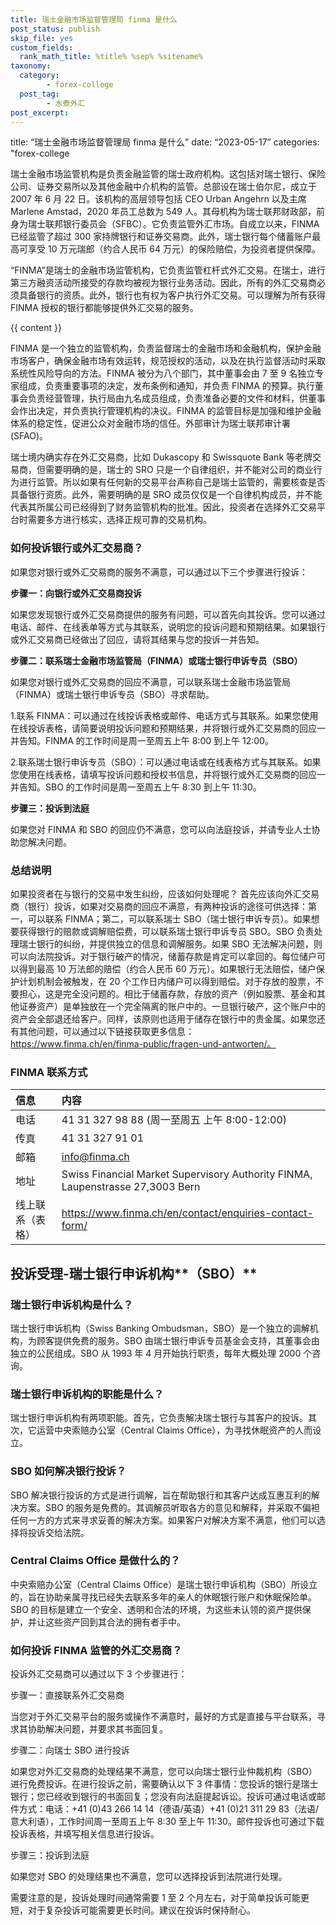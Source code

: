 ```yaml
---
title: 瑞士金融市场监督管理局 finma 是什么
post_status: publish
skip_file: yes
custom_fields:
  rank_math_title: %title% %sep% %sitename%
taxonomy:
  category:
        - forex-college
  post_tag:
        - 水煮外汇
post_excerpt: 
---
```

title: “瑞士金融市场监督管理局 finma 是什么” date: “2023-05-17” categories: "forex-college

瑞士金融市场监管机构是负责金融监管的瑞士政府机构。这包括对瑞士银行、保险公司、证券交易所以及其他金融中介机构的监管。总部设在瑞士伯尔尼，成立于 2007 年 6 月 22 日。该机构的高层领导包括 CEO Urban Angehrn 以及主席 Marlene Amstad，2020 年员工总数为 549 人。其母机构为瑞士联邦财政部，前身为瑞士联邦银行委员会（SFBC）。它负责监管外汇市场。自成立以来，FINMA 已经监管了超过 300 家持牌银行和证券交易商。此外，瑞士银行每个储蓄账户最高可享受 10 万元瑞郎（约合人民币 64 万元）的保险赔偿，为投资者提供保障。

“FINMA”是瑞士的金融市场监管机构，它负责监管杠杆式外汇交易。在瑞士，进行第三方融资活动所接受的存款均被视为银行业务活动。因此，所有的外汇交易商必须具备银行的资质。此外，银行也有权为客户执行外汇交易。可以理解为所有获得 FINMA 授权的银行都能够提供外汇交易的服务。

{{ content }}

FINMA 是一个独立的监管机构，负责监督瑞士的金融市场和金融机构，保护金融市场客户，确保金融市场有效运转，规范授权的活动，以及在执行监督活动时采取系统性风险导向的方法。FINMA 被分为八个部门，其中董事会由 7 至 9 名独立专家组成，负责重要事项的决定，发布条例和通知，并负责 FINMA 的预算。执行董事会负责经营管理，执行局由九名成员组成，负责准备必要的文件和材料，供董事会作出决定，并负责执行管理机构的决议。FINMA 的监管目标是加强和维护金融体系的稳定性，促进公众对金融市场的信任。外部审计为瑞士联邦审计署(SFAO)。

瑞士境内确实存在外汇交易商，比如 Dukascopy 和 Swissquote Bank 等老牌交易商，但需要明确的是，瑞士的 SRO 只是一个自律组织，并不能对公司的商业行为进行监管。所以如果有任何新的交易平台声称自己是瑞士监管的，需要核查是否具备银行资质。此外，需要明确的是 SRO 成员仅仅是一个自律机构成员，并不能代表其所属公司已经得到了财务监管机构的批准。因此，投资者在选择外汇交易平台时需要多方进行核实，选择正规可靠的交易机构。

### 如何投诉银行或外汇交易商？

如果您对银行或外汇交易商的服务不满意，可以通过以下三个步骤进行投诉：

**步骤一：向银行或外汇交易商投诉**

如果您发现银行或外汇交易商提供的服务有问题，可以首先向其投诉。您可以通过电话、邮件、在线表单等方式与其联系，说明您的投诉问题和预期结果。如果银行或外汇交易商已经做出了回应，请将其结果与您的投诉一并告知。

**步骤二：联系瑞士金融市场监管局（FINMA）或瑞士银行申诉专员（SBO）**

如果您对银行或外汇交易商的回应不满意，可以联系瑞士金融市场监管局（FINMA）或瑞士银行申诉专员（SBO）寻求帮助。

1.联系 FINMA：可以通过在线投诉表格或邮件、电话方式与其联系。如果您使用在线投诉表格，请简要说明投诉问题和预期结果，并将银行或外汇交易商的回应一并告知。FINMA 的工作时间是周一至周五上午 8:00 到上午 12:00。

2.联系瑞士银行申诉专员（SBO）：可以通过电话或在线表格方式与其联系。如果您使用在线表格，请填写投诉问题和授权书信息，并将银行或外汇交易商的回应一并告知。SBO 的工作时间是周一至周五上午 8:30 到上午 11:30。

**步骤三：投诉到法庭**

如果您对 FINMA 和 SBO 的回应仍不满意，您可以向法庭投诉，并请专业人士协助您解决问题。

### 总结说明

如果投资者在与银行的交易中发生纠纷，应该如何处理呢？ 首先应该向外汇交易商（银行）投诉，如果对交易商的回应不满意，有两种投诉的途径可供选择：第一，可以联系 FINMA；第二，可以联系瑞士 SBO（瑞士银行申诉专员）。如果想要获得银行的赔款或调解赔偿费，可以联系瑞士银行申诉专员 SBO。SBO 负责处理瑞士银行的纠纷，并提供独立的信息和调解服务。如果 SBO 无法解决问题，则可以向法院投诉。对于银行破产的情况，储蓄存款是肯定可以拿回的。每位储户可以得到最高 10 万法郎的赔偿（约合人民币 60 万元）。如果银行无法赔偿，储户保护计划机制会被触发，在 20 个工作日内储户可以得到赔偿。对于存放的股票，不要担心，这是完全没问题的。相比于储蓄存款，存放的资产（例如股票、基金和其他证券资产）是单独放在一个完全隔离的账户中的。一旦银行破产，这个账户中的资产会全部退还给客户。同样，该原则也适用于储存在银行中的贵金属。如果您还有其他问题，可以通过以下链接获取更多信息：https://www.finma.ch/en/finma-public/fragen-und-antworten/。

### FINMA 联系方式

| 信息 | 内容 |
| :--- | :--- |
| 电话 | 41 31 327 98 88 (周一至周五 上午 8:00-12:00) |
| 传真 | 41 31 327 91 01 |
| 邮箱 | info@finma.ch |
| 地址 | Swiss Financial Market Supervisory Authority FINMA, Laupenstrasse 27,3003 Bern |
| 线上联系（表格） | https://www.finma.ch/en/contact/enquiries-contact-form/ |

## 投诉受理-瑞士银行申诉机构**（SBO）**

### 瑞士银行申诉机构是什么？

瑞士银行申诉机构（Swiss Banking Ombudsman，SBO）是一个独立的调解机构，为顾客提供免费的服务。SBO 由瑞士银行申诉专员基金会支持，其董事会由独立的公民组成。SBO 从 1993 年 4 月开始执行职责，每年大概处理 2000 个咨询。

### 瑞士银行申诉机构的职能是什么？

瑞士银行申诉机构有两项职能。首先，它负责解决瑞士银行与其客户的投诉。其次，它运营中央索赔办公室（Central Claims Office），为寻找休眠资产的人而设立。

### SBO 如何解决银行投诉？

SBO 解决银行投诉的方式是进行调解，旨在帮助银行和其客户达成互惠互利的解决方案。SBO 的服务是免费的。其调解员听取各方的意见和解释，并采取不偏袒任何一方的方式来寻求妥善的解决方案。如果客户对解决方案不满意，他们可以选择将投诉交给法院。

### Central Claims Office 是做什么的？

中央索赔办公室（Central Claims Office）是瑞士银行申诉机构（SBO）所设立的，旨在协助亲属寻找已经失去联系多年的亲人的休眠银行账户和休眠保险单。SBO 的目标是建立一个安全、透明和合法的环境，为这些未认领的资产提供保护，并让这些资产回到其合法的拥有者手中。

### 如何投诉 FINMA 监管的外汇交易商？

投诉外汇交易商可以通过以下 3 个步骤进行：

步骤一：直接联系外汇交易商

当您对于外汇交易平台的服务或操作不满意时，最好的方式是直接与平台联系，寻求其协助解决问题，并要求其书面回复。

步骤二：向瑞士 SBO 进行投诉

如果您对外汇交易商的处理结果不满意，您可以向瑞士银行业仲裁机构（SBO）进行免费投诉。在进行投诉之前，需要确认以下 3 件事情：您投诉的银行是瑞士银行；您已经收到银行的书面回复；您没有向法庭提起诉讼。投诉可通过电话或邮件方式：电话：+41 (0)43 266 14 14（德语/英语）+41 (0)21 311 29 83（法语/意大利语），工作时间周一至周五上午 8:30 至上午 11:30。邮件投诉也可通过下载投诉表格，并填写相关信息进行投诉。

步骤三：投诉到法庭

如果您对 SBO 的处理结果也不满意，您可以选择投诉到法院进行处理。

需要注意的是，投诉处理时间通常需要 1 至 2 个月左右，对于简单投诉可能更短，对于复杂投诉可能需要更长时间。建议在投诉时保持耐心。